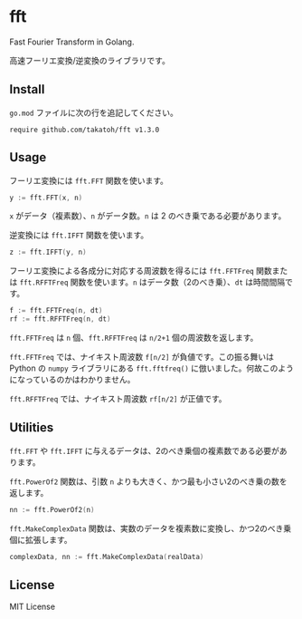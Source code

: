 # fft

Fast Fourier Transform in Golang.

高速フーリエ変換/逆変換のライブラリです。

## Install

`go.mod` ファイルに次の行を追記してください。

```
require github.com/takatoh/fft v1.3.0
```

## Usage

フーリエ変換には `fft.FFT` 関数を使います。

```go
y := fft.FFT(x, n)
```

`x` がデータ（複素数）、`n` がデータ数。`n` は 2 のべき乗である必要があります。

逆変換には `fft.IFFT` 関数を使います。

```go
z := fft.IFFT(y, n)
```

フーリエ変換による各成分に対応する周波数を得るには `fft.FFTFreq` 関数または `fft.RFFTFreq` 関数を使います。`n` はデータ数（2のべき乗）、`dt` は時間間隔です。

```go
f := fft.FFTFreq(n, dt)
rf := fft.RFFTFreq(n, dt)
```

`fft.FFTFreq` は `n` 個、`fft.RFFTFreq` は `n/2+1` 個の周波数を返します。

`fft.FFTFreq` では、ナイキスト周波数 `f[n/2]` が負値です。この振る舞いは Python の `numpy` ライブラリにある `fft.fftfreq()` に倣いました。何故このようになっているのかはわかりません。

`fft.RFFTFreq` では、ナイキスト周波数 `rf[n/2]` が正値です。

## Utilities

`fft.FFT` や `fft.IFFT` に与えるデータは、2のべき乗個の複素数である必要があります。

`fft.PowerOf2` 関数は、引数 `n` よりも大きく、かつ最も小さい2のべき乗の数を返します。

```go
nn := fft.PowerOf2(n)
```

`fft.MakeComplexData` 関数は、実数のデータを複素数に変換し、かつ2のべき乗個に拡張します。

```go
complexData, nn := fft.MakeComplexData(realData)
```

## License

MIT License
